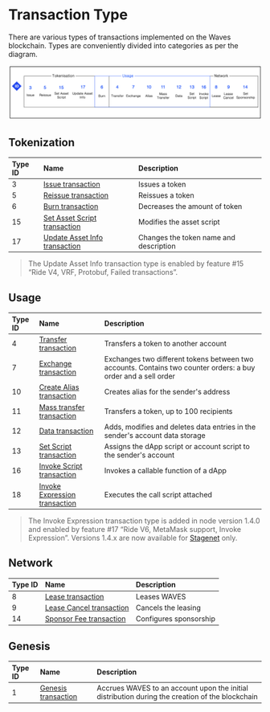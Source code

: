 # Transaction Type

There are various types of transactions implemented on the Waves blockchain. Types are conveniently divided into categories as per the diagram.

![](./_assets/types.png)

## Tokenization

| Type ID | Name | Description |
| :--- | :--- | :--- |
| 3 | [Issue transaction](/en/blockchain/transaction-type/issue-transaction) | Issues a token |
| 5 | [Reissue transaction](/en/blockchain/transaction-type/reissue-transaction) | Reissues a token |
| 6 | [Burn transaction](/en/blockchain/transaction-type/burn-transaction) | Decreases the amount of token |
| 15 | [Set Asset Script transaction](/en/blockchain/transaction-type/set-asset-script-transaction) | Modifies the asset script |
| 17 | [Update Asset Info transaction](/en/blockchain/transaction-type/update-asset-info-transaction) | Changes the token name and description |

> The Update Asset Info transaction type is enabled by feature #15 “Ride V4, VRF, Protobuf, Failed transactions”.

## Usage

| Type ID | Name | Description |
| :--- | :--- | :--- |
| 4 | [Transfer transaction](/en/blockchain/transaction-type/transfer-transaction) | Transfers a token to another account |
| 7 | [Exchange transaction](/en/blockchain/transaction-type/exchange-transaction) | Exchanges two different tokens between two accounts. Contains two counter orders: a buy order and a sell order |
| 10 | [Create Alias transaction](/en/blockchain/transaction-type/create-alias-transaction) | Creates alias for the sender's address |
| 11 | [Mass transfer transaction](/en/blockchain/transaction-type/mass-transfer-transaction) | Transfers a token, up to 100 recipients |
| 12 | [Data transaction](/en/blockchain/transaction-type/data-transaction) | Adds, modifies and deletes data entries in the sender's account data storage |
| 13 | [Set Script transaction](/en/blockchain/transaction-type/set-script-transaction) | Assigns the dApp script or account script to the sender's account |
| 16 | [Invoke Script transaction](/en/blockchain/transaction-type/invoke-script-transaction) | Invokes a callable function of a dApp |
| 18 | [Invoke Expression transaction](/en/blockchain/transaction-type/invoke-expression-transaction) | Executes the call script attached |

> The Invoke Expression transaction type is added in node version 1.4.0 and enabled by feature #17 “Ride V6, MetaMask support, Invoke Expression”. Versions 1.4.x are now available for [Stagenet](/en/blockchain/blockchain-network/) only.

<!-- | 18 | [Continuation transaction](/en/blockchain/transaction-type/continuation-transaction) | Created automatically for continuation of a dApp script execution | -->

## Network

| Type ID | Name | Description |
| :--- | :--- | :--- |
| 8 | [Lease transaction](/en/blockchain/transaction-type/lease-transaction) | Leases WAVES |
| 9 | [Lease Cancel transaction](/en/blockchain/transaction-type/lease-cancel-transaction) | Cancels the leasing |
| 14 | [Sponsor Fee transaction](/en/blockchain/transaction-type/sponsor-fee-transaction) | Configures sponsorship |

## Genesis

| Type ID | Name | Description |
| :--- | :--- | :--- |
| 1 | [Genesis transaction](/en/blockchain/transaction-type/genesis-transaction) | Accrues WAVES to an account upon the initial distribution during the creation of the blockchain |

